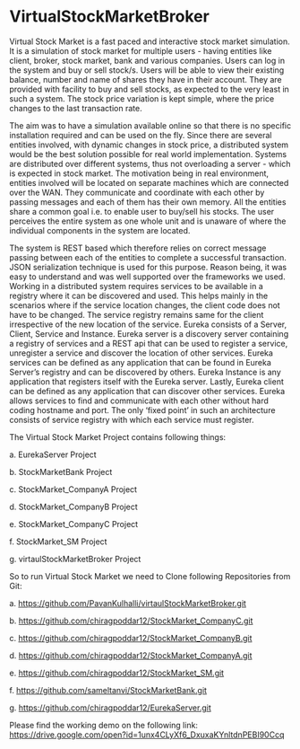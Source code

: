 # VirtualStockMarketBroker

Virtual Stock Market is a fast paced and interactive stock market simulation. It is a simulation of stock
market for multiple users - having entities like client, broker, stock market, bank and various companies.
Users can log in the system and buy or sell stock/s. Users will be able to view their existing balance,
number and name of shares they have in their account. They are provided with facility to buy and sell
stocks, as expected to the very least in such a system. The stock price variation is kept simple, where the
price changes to the last transaction rate.

The aim was to have a simulation available online so that there is no specific installation required and can
be used on the fly. Since there are several entities involved, with dynamic changes in stock price, a
distributed system would be the best solution possible for real world implementation. Systems are
distributed over different systems, thus not overloading a server - which is expected in stock market. The
motivation being in real environment, entities involved will be located on separate machines which are
connected over the WAN. They communicate and coordinate with each other by passing messages and
each of them has their own memory. All the entities share a common goal i.e. to enable user to buy/sell his
stocks. The user perceives the entire system as one whole unit and is unaware of where the individual
components in the system are located.

The system is REST based which therefore relies on correct message passing between each of the entities
to complete a successful transaction. JSON serialization technique is used for this purpose. Reason being, it
was easy to understand and was well supported over the frameworks we used. Working in a distributed
system requires services to be available in a registry where it can be discovered and used. This helps mainly
in the scenarios where if the service location changes, the client code does not have to be changed. The
service registry remains same for the client irrespective of the new location of the service. Eureka consists
of a Server, Client, Service and Instance. Eureka server is a discovery server containing a registry of services
and a REST api that can be used to register a service, unregister a service and discover the location of other
services. Eureka services can be defined as any application that can be found in Eureka Server’s registry
and can be discovered by others. Eureka Instance is any application that registers itself with the Eureka
server. Lastly, Eureka client can be defined as any application that can discover other services. Eureka
allows services to find and communicate with each other without hard coding hostname and port. The only
‘fixed point’ in such an architecture consists of service registry with which each service must register.

The Virtual Stock Market Project contains following things:

a. EurekaServer Project

b. StockMarketBank Project

c. StockMarket_CompanyA Project

d. StockMarket_CompanyB Project

e. StockMarket_CompanyC Project

f. StockMarket_SM Project

g. virtaulStockMarketBroker Project



So to run Virtual Stock Market we need to Clone following Repositories from Git:

a. https://github.com/PavanKulhalli/virtaulStockMarketBroker.git

b. https://github.com/chiragpoddar12/StockMarket_CompanyC.git

c. https://github.com/chiragpoddar12/StockMarket_CompanyB.git

d. https://github.com/chiragpoddar12/StockMarket_CompanyA.git

e. https://github.com/chiragpoddar12/StockMarket_SM.git

f. https://github.com/sameltanvi/StockMarketBank.git

g. https://github.com/chiragpoddar12/EurekaServer.git

Please find the working demo on the following link:
https://drive.google.com/open?id=1unx4CLyXf6_DxuxaKYnltdnPEBI90Ccq
